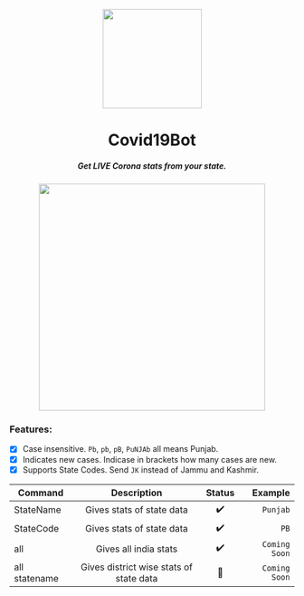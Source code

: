 <p align="center"><img src="https://image.flaticon.com/icons/svg/2785/2785741.svg" align="center" width="175"></p>
<h1 align="center">Covid19Bot</h1>
<h5 align="center">Get LIVE Corona stats from your state.</h5>

<p align="center"><img src="https://user-images.githubusercontent.com/30543444/79143317-ac94d900-7dda-11ea-9629-ae4be595328b.png" align="center" width="400"></p>

### Features:
- [x] Case insensitive. `Pb`, `pb`, `pB`, `PuNJAb` all means Punjab.
- [x] Indicates new cases. Indicase in brackets how many cases are new.
- [x] Supports State Codes. Send `JK` instead of Jammu and Kashmir.
  
| Command       | Description                             | Status             | Example        |
| ------------- |:---------------------------------------:|:------------------:|  -------------:|
| StateName     | Gives stats of state data               | :heavy_check_mark: | `Punjab`       |
| StateCode     | Gives stats of state data               | :heavy_check_mark: | `PB`           |
| all           | Gives all india stats                   | :heavy_check_mark: | `Coming Soon`  |
| all statename | Gives district wise stats of state data | :wrench:           | `Coming Soon`  |
